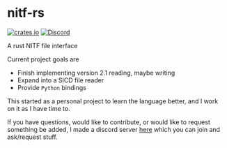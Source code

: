 # nitf-rs

[![crates.io](https://img.shields.io/crates/v/nitf-rs)](https://crates.io/crates/nitf-rs)
[![Discord](https://img.shields.io/discord/1109246714721865810)](https://discord.gg/Kg7NwN4XgS)

A rust NITF file interface

Current project goals are
- Finish implementing version 2.1 reading, maybe writing
- Expand into a SICD file reader 
- Provide `Python` bindings 

This started as a personal project to learn the language better, and I work on 
it as I have time to. 

If you have questions, would like to contribute, or would like to request 
something be added, I made a discord server [here](https://discord.gg/Kg7NwN4XgS)
which you can join and ask/request stuff.